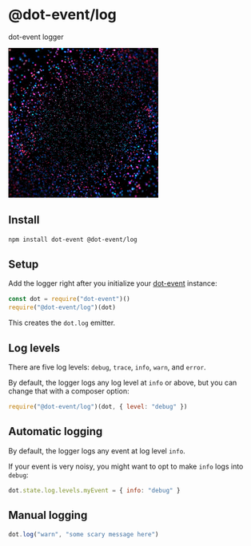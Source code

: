 # @dot-event/log

dot-event logger

![dots](dots.gif)

## Install

```bash
npm install dot-event @dot-event/log
```

## Setup

Add the logger right after you initialize your [dot-event](https://github.com/dot-event/dot-event2) instance:

```js
const dot = require("dot-event")()
require("@dot-event/log")(dot)
```

This creates the `dot.log` emitter.

## Log levels

There are five log levels: `debug`, `trace`, `info`, `warn`, and `error`.

By default, the logger logs any log level at `info` or above, but you can change that with a composer option:

```js
require("@dot-event/log")(dot, { level: "debug" })
```

## Automatic logging

By default, the logger logs any event at log level `info`.

If your event is very noisy, you might want to opt to make `info` logs into `debug`:

```js
dot.state.log.levels.myEvent = { info: "debug" }
```

## Manual logging

```js
dot.log("warn", "some scary message here")
```
